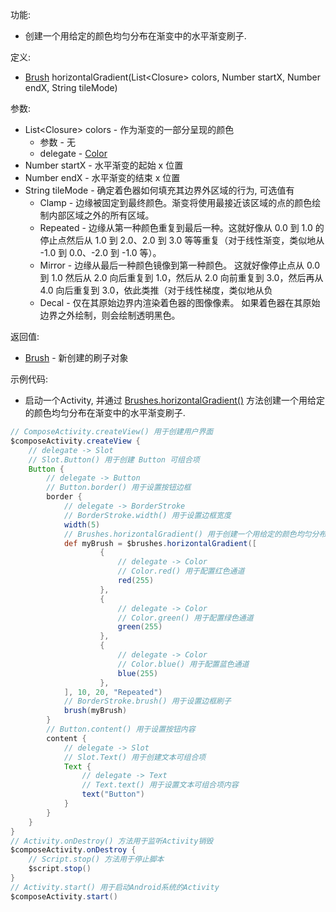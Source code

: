 功能:

+ 创建一个用给定的颜色均匀分布在渐变中的水平渐变刷子.

定义:

+ [Brush](/API/UI/Compose/Graphics/Brush/README.md) horizontalGradient(List\<Closure\> colors, Number
  startX, Number endX, String tileMode)

参数:

+ List\<Closure\> colors - 作为渐变的一部分呈现的颜色
    + 参数 - 无
    + delegate - [Color](/API/UI/Compose/Theme/Color/Color/README.md)
+ Number startX - 水平渐变的起始 x 位置
+ Number endX - 水平渐变的结束 x 位置
+ String tileMode - 确定着色器如何填充其边界外区域的行为, 可选值有
    + Clamp - 边缘被固定到最终颜色。渐变将使用最接近该区域的点的颜色绘制内部区域之外的所有区域。
    + Repeated - 边缘从第一种颜色重复到最后一种。这就好像从 0.0 到 1.0 的停止点然后从 1.0 到 2.0、2.0 到 3.0 等等重复（对于线性渐变，类似地从 -1.0 到
      0.0、-2.0 到 -1.0 等）。
    + Mirror - 边缘从最后一种颜色镜像到第一种颜色。 这就好像停止点从 0.0 到 1.0 然后从 2.0 向后重复到 1.0，然后从 2.0 向前重复到 3.0，然后再从 4.0
      向后重复到 3.0，依此类推（对于线性梯度，类似地从负
    + Decal - 仅在其原始边界内渲染着色器的图像像素。 如果着色器在其原始边界之外绘制，则会绘制透明黑色。

返回值:

+ [Brush](/API/UI/Compose/Graphics/Brush/README.md) - 新创建的刷子对象

示例代码:

+ 启动一个Activity,
  并通过 [Brushes.horizontalGradient()](/API/UI/Compose/Graphics/Brushes/README.md?id=horizontalGradient)
  方法创建一个用给定的颜色均匀分布在渐变中的水平渐变刷子.

```groovy
// ComposeActivity.createView() 用于创建用户界面
$composeActivity.createView {
    // delegate -> Slot
    // Slot.Button() 用于创建 Button 可组合项
    Button {
        // delegate -> Button
        // Button.border() 用于设置按钮边框
        border {
            // delegate -> BorderStroke
            // BorderStroke.width() 用于设置边框宽度
            width(5)
            // Brushes.horizontalGradient() 用于创建一个用给定的颜色均匀分布在渐变中的水平渐变刷子
            def myBrush = $brushes.horizontalGradient([
                    {
                        // delegate -> Color
                        // Color.red() 用于配置红色通道
                        red(255)
                    },
                    {
                        // delegate -> Color
                        // Color.green() 用于配置绿色通道
                        green(255)
                    },
                    {
                        // delegate -> Color
                        // Color.blue() 用于配置蓝色通道
                        blue(255)
                    },
            ], 10, 20, "Repeated")
            // BorderStroke.brush() 用于设置边框刷子
            brush(myBrush)
        }
        // Button.content() 用于设置按钮内容
        content {
            // delegate -> Slot
            // Slot.Text() 用于创建文本可组合项
            Text {
                // delegate -> Text
                // Text.text() 用于设置文本可组合项内容
                text("Button")
            }
        }
    }
}
// Activity.onDestroy() 方法用于监听Activity销毁
$composeActivity.onDestroy {
    // Script.stop() 方法用于停止脚本
    $script.stop()
}
// Activity.start() 用于启动Android系统的Activity
$composeActivity.start()
```